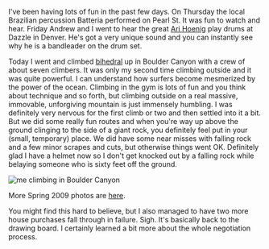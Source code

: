 I've been having lots of fun in the past few days. On Thursday the local Brazilian percussion Batteria performed on Pearl St. It was fun to watch and hear. Friday Andrew and I went to hear the great [Ari Hoenig](http://www.arihoenig.com/) play drums at Dazzle in Denver. He's got a very unique sound and you can instantly see why he is a bandleader on the drum set.

Today I went and climbed [bihedral](http://www.mountainproject.com/v/colorado/boulder/boulder_canyon/105756346) up in Boulder Canyon with a crew of about seven climbers. It was only my second time climbing outside and it was quite powerful. I can understand how surfers become mesmerized by the power of the ocean. Climbing in the gym is lots of fun and you think about technique and so forth, but climbing outside on a real massive, immovable, unforgiving mountain is just immensely humbling. I was definitely very nervous for the first climb or two and then settled into it a bit. But we did some really fun routes and when you're way up above the ground clinging to the side of a giant rock, you definitely feel put in your (small, temporary) place. We did have some near misses with falling rock and a few minor scrapes and cuts, but otherwise things went OK. Definitely glad I have a helmet now so I don't get knocked out by a falling rock while belaying someone who is sixty feet off the ground.

![me climbing in Boulder Canyon](/photos/spring_2009/019_bihedral.jpg)

More Spring 2009 photos are [here](/app/photos?gallery=spring_2009).

You might find this hard to believe, but I also managed to have two more house purchases fall through in failure. Sigh. It's basically back to the drawing board. I certainly learned a bit more about the whole negotiation process.